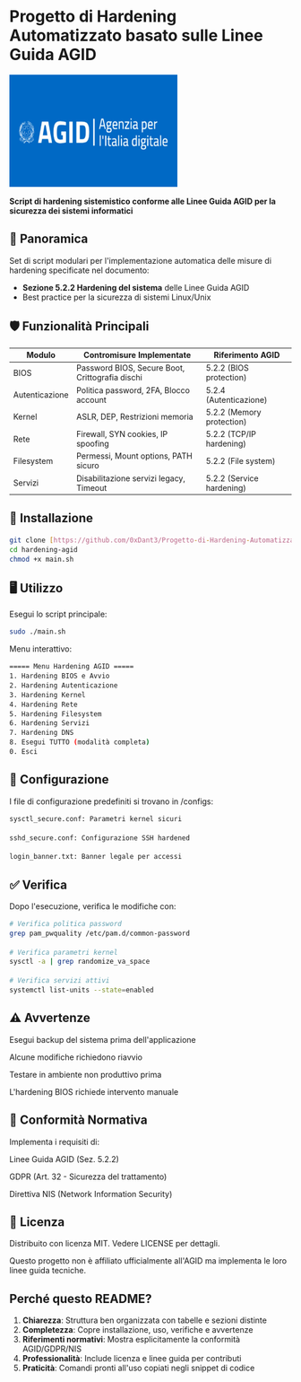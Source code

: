 # Progetto di Hardening Automatizzato basato sulle Linee Guida AGID

<img src="https://github.com/0xDant3/Progetto-di-Hardening-Automatizzato-basato-sulle-Linee-Guida-AGID/blob/main/Logo%20Agenzia%20per%20l'Italia%20Digitale.jpg" width="300" height="200">

**Script di hardening sistemistico conforme alle Linee Guida AGID per la sicurezza dei sistemi informatici**

## 📌 Panoramica

Set di script modulari per l'implementazione automatica delle misure di hardening specificate nel documento:
- **Sezione 5.2.2 Hardening del sistema** delle Linee Guida AGID
- Best practice per la sicurezza di sistemi Linux/Unix

## 🛡️ Funzionalità Principali

| Modulo | Contromisure Implementate | Riferimento AGID |
|--------|---------------------------|------------------|
| BIOS | Password BIOS, Secure Boot, Crittografia dischi | 5.2.2 (BIOS protection) |
| Autenticazione | Politica password, 2FA, Blocco account | 5.2.4 (Autenticazione) |
| Kernel | ASLR, DEP, Restrizioni memoria | 5.2.2 (Memory protection) |
| Rete | Firewall, SYN cookies, IP spoofing | 5.2.2 (TCP/IP hardening) |
| Filesystem | Permessi, Mount options, PATH sicuro | 5.2.2 (File system) |
| Servizi | Disabilitazione servizi legacy, Timeout | 5.2.2 (Service hardening) |

## 🚀 Installazione

```bash
git clone [https://github.com/0xDant3/Progetto-di-Hardening-Automatizzato-basato-sulle-Linee-Guida-AGID]
cd hardening-agid
chmod +x main.sh
```

## 🖥️ Utilizzo
Esegui lo script principale:
```bash
sudo ./main.sh
```

Menu interattivo:
```bash
===== Menu Hardening AGID =====
1. Hardening BIOS e Avvio
2. Hardening Autenticazione
3. Hardening Kernel
4. Hardening Rete
5. Hardening Filesystem
6. Hardening Servizi
7. Hardening DNS
8. Esegui TUTTO (modalità completa)
0. Esci
```

## 🔧 Configurazione
I file di configurazione predefiniti si trovano in /configs:

```bash
sysctl_secure.conf: Parametri kernel sicuri

sshd_secure.conf: Configurazione SSH hardened

login_banner.txt: Banner legale per accessi
```

## ✅ Verifica
Dopo l'esecuzione, verifica le modifiche con:

```bash
# Verifica politica password
grep pam_pwquality /etc/pam.d/common-password

# Verifica parametri kernel
sysctl -a | grep randomize_va_space

# Verifica servizi attivi
systemctl list-units --state=enabled
```

## ⚠️ Avvertenze
Esegui backup del sistema prima dell'applicazione

Alcune modifiche richiedono riavvio

Testare in ambiente non produttivo prima

L'hardening BIOS richiede intervento manuale

## 📜 Conformità Normativa
Implementa i requisiti di:

Linee Guida AGID (Sez. 5.2.2)

GDPR (Art. 32 - Sicurezza del trattamento)

Direttiva NIS (Network Information Security)

## 📄 Licenza
Distribuito con licenza MIT. Vedere LICENSE per dettagli.

Questo progetto non è affiliato ufficialmente all'AGID ma implementa le loro linee guida tecniche.

## Perché questo README?

1. **Chiarezza**: Struttura ben organizzata con tabelle e sezioni distinte
2. **Completezza**: Copre installazione, uso, verifiche e avvertenze
3. **Riferimenti normativi**: Mostra esplicitamente la conformità AGID/GDPR/NIS
4. **Professionalità**: Include licenza e linee guida per contributi
5. **Praticità**: Comandi pronti all'uso copiati negli snippet di codice
